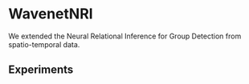 # WavenetNRI
We extended the Neural Relational Inference for Group Detection from spatio-temporal data.

## Experiments
